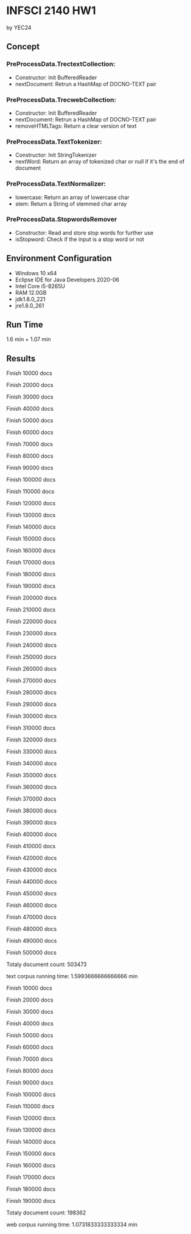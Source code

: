 # INFSCI 2140 HW1

by YEC24

## Concept

### PreProcessData.TrectextCollection:

- Constructor: Init BufferedReader
- nextDocument: Retrun a HashMap of DOCNO-TEXT pair

### PreProcessData.TrecwebCollection:

- Constructor: Init BufferedReader
- nextDocument: Retrun a HashMap of DOCNO-TEXT pair
- removeHTMLTags: Return a clear version of text

### PreProcessData.TextTokenizer:

- Constructor: Init StringTokenizer
- nextWord: Return an array of tokenized char or null if it's the end of document

### PreProcessData.TextNormalizer:

- lowercase: Return an array of lowercase char
- stem: Return a String of stemmed char array

### PreProcessData.StopwordsRemover

- Constructor: Read and store stop words for further use
- isStopword: Check if the input is a stop word or not

## Environment Configuration

- Windows 10 x64
- Eclipse IDE for Java Developers 2020-06
- Intel Core i5-8265U
- RAM 12.0GB
- jdk1.8.0_221
- jre1.8.0_261

## Run Time

1.6 min + 1.07 min

## Results

Finish 10000 docs

Finish 20000 docs

Finish 30000 docs

Finish 40000 docs

Finish 50000 docs

Finish 60000 docs

Finish 70000 docs

Finish 80000 docs

Finish 90000 docs

Finish 100000 docs

Finish 110000 docs

Finish 120000 docs

Finish 130000 docs

Finish 140000 docs

Finish 150000 docs

Finish 160000 docs

Finish 170000 docs

Finish 180000 docs

Finish 190000 docs

Finish 200000 docs

Finish 210000 docs

Finish 220000 docs

Finish 230000 docs

Finish 240000 docs

Finish 250000 docs

Finish 260000 docs

Finish 270000 docs

Finish 280000 docs

Finish 290000 docs

Finish 300000 docs

Finish 310000 docs

Finish 320000 docs

Finish 330000 docs

Finish 340000 docs

Finish 350000 docs

Finish 360000 docs

Finish 370000 docs

Finish 380000 docs

Finish 390000 docs

Finish 400000 docs

Finish 410000 docs

Finish 420000 docs

Finish 430000 docs

Finish 440000 docs

Finish 450000 docs

Finish 460000 docs

Finish 470000 docs

Finish 480000 docs

Finish 490000 docs

Finish 500000 docs

Totaly document count: 503473

text corpus running time: 1.5993666666666666 min

Finish 10000 docs

Finish 20000 docs

Finish 30000 docs

Finish 40000 docs

Finish 50000 docs

Finish 60000 docs

Finish 70000 docs

Finish 80000 docs

Finish 90000 docs

Finish 100000 docs

Finish 110000 docs

Finish 120000 docs

Finish 130000 docs

Finish 140000 docs

Finish 150000 docs

Finish 160000 docs

Finish 170000 docs

Finish 180000 docs

Finish 190000 docs

Totaly document count: 198362

web corpus running time: 1.0731833333333334 min
